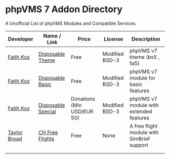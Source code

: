 # phpVMS 7 Addon Directory
A Unofficial List of phpVMS Modules and Compatible Services

|Developer|Name / Link|Price|License|Description|
|---|---|---|---|---|
|[Fatih Koz](https://github.com/FatihKoz)|[Disposable Theme](https://github.com/FatihKoz/DisposableTheme)|Free|Modified BSD-3|phpVMS v7 theme (bs5 , fa5)|
|[Fatih Koz](https://github.com/FatihKoz)|[Disposable Basic](https://github.com/FatihKoz/DisposableBasic)|Free|Modified BSD-3|phpVMS v7 module for basic features|
|[Fatih Koz](https://github.com/FatihKoz)|[Disposable Special](https://github.com/FatihKoz/DisposableSpecial)|Donations (Min USD/EUR 50)|Modified BSD-3|phpVMS v7 module with extended features|
|[Taylor Broad](https://github.com/BossOfGames)|[CH Free Flights](https://github.com/cardinalhorizon/CHFreeFlight)|Free|None|A free flight module with SimBrief support|
|   |   |   |   |  
|   |   |   |   |

